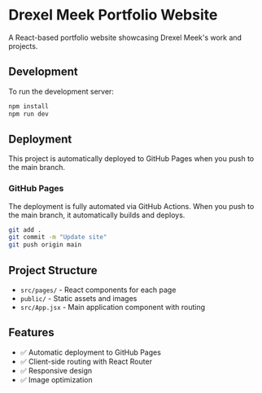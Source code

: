 # Drexel Meek Portfolio Website

A React-based portfolio website showcasing Drexel Meek's work and projects.

## Development

To run the development server:

```bash
npm install
npm run dev
```

## Deployment

This project is automatically deployed to GitHub Pages when you push to the main branch.

### GitHub Pages

The deployment is fully automated via GitHub Actions. When you push to the main branch, it automatically builds and deploys.

```bash
git add .
git commit -m "Update site"
git push origin main
```

## Project Structure

- `src/pages/` - React components for each page
- `public/` - Static assets and images
- `src/App.jsx` - Main application component with routing

## Features

- ✅ Automatic deployment to GitHub Pages
- ✅ Client-side routing with React Router
- ✅ Responsive design
- ✅ Image optimization

